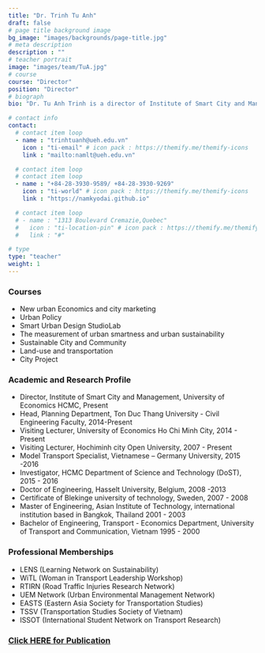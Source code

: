 ```yaml
---
title: "Dr. Trinh Tu Anh"
draft: false
# page title background image
bg_image: "images/backgrounds/page-title.jpg"
# meta description
description : ""
# teacher portrait
image: "images/team/TuA.jpg"
# course
course: "Director"
position: "Director"
# biograph
bio: "Dr. Tu Anh Trinh is a director of Institute of Smart City and Management (ISCM), University of Economics Ho Chi Minh since May 2020. She has built up the academic career as a lecturer and a dean in faculties of many national countries over 20 years. She is a guest lecturer, supervisor, reviewer for master and Phd students in international universities such as Trieste University, Hasselt University, Thammasat University, Handong Global University, etc. She is also a co-chair of the 1st International Conference on Sustainable Development Civil, Urban and Transportation Engineering (CUTE-2016), the 1st Aviation Future: Challenge and Solution 2020 (AFCS2020), and a key organizer and editor of the CUTE-2018. She has worked as a specialist and team leader in local and international research and projects on smart city, urban and transportation planning, road safety, project management, transport economics, public transport, aviation operation, and Social and Environment Impact Assessment (SEIA). She has published scientific papers on her fields in multiple journals and proceedings of academic and press conferences for her academic excellence."

# contact info
contact:
  # contact item loop
  - name : "trinhtuanh@ueh.edu.vn"
    icon : "ti-email" # icon pack : https://themify.me/themify-icons
    link : "mailto:namlt@ueh.edu.vn"

  # contact item loop
  # contact item loop
  - name : "+84-28-3930-9589/ +84-28-3930-9269"
    icon : "ti-world" # icon pack : https://themify.me/themify-icons
    link : "https://namkyodai.github.io"

  # contact item loop
  # - name : "1313 Boulevard Cremazie,Quebec"
  #   icon : "ti-location-pin" # icon pack : https://themify.me/themify-icons
  #   link : "#"

# type
type: "teacher"
weight: 1
---
```



### Courses
* New urban Economics and city marketing
* Urban Policy
* Smart Urban Design StudioLab
* The measurement of urban smartness and urban sustainability
* Sustainable City and Community
* Land-use and transportation
* City Project

### Academic and Research Profile
* Director, Institute of Smart City and Management, University of Economics HCMC, Present
* Head, Planning Department, Ton Duc Thang University - Civil Engineering Faculty, 2014-Present
* Visiting Lecturer, University of Economics Ho Chi Minh City, 2014 - Present
* Visiting Lecturer, Hochiminh city Open University, 2007 - Present
* Model Transport Specialist, Vietnamese – Germany University, 2015 -2016
* Investigator, HCMC Department of Science and Technology (DoST), 2015 - 2016
* Doctor of Engineering, Hasselt University, Belgium, 2008 -2013
* Certificate of Blekinge university of technology, Sweden, 2007 - 2008
* Master of Engineering, Asian Institute of Technology, international institution based in Bangkok, Thailand 2001 - 2003
* Bachelor of Engineering, Transport - Economics Department, University of Transport and Communication, Vietnam 1995 - 2000

### Professional Memberships

* LENS (Learning Network on Sustainability) 
* WiTL (Woman in Transport Leadership Workshop) 
* RTIRN (Road Traffic Injuries Research Network) 
* UEM Network (Urban Environmental Management Network) 
* EASTS (Eastern Asia Society for Transportation Studies) 
* TSSV (Transportation Studies Society of Vietnam) 
* ISSOT (International Student Network on Transport Research) 

### [Click HERE for Publication](https://scholar.google.com.vn/citations?hl=en&user=aaTLa1UAAAAJ&view_op=list_works&sortby=pubdate)
